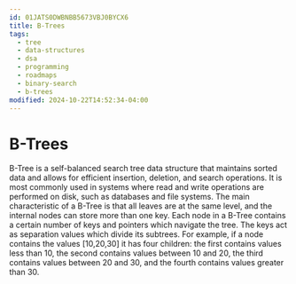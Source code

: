 ```yaml
---
id: 01JATS0DWBNBB5673VBJ0BYCX6
title: B-Trees
tags:
  - tree
  - data-structures
  - dsa
  - programming
  - roadmaps
  - binary-search
  - b-trees
modified: 2024-10-22T14:52:34-04:00
---
```

# B-Trees

B-Tree is a self-balanced search tree data structure that maintains sorted data and allows for efficient insertion, deletion, and search operations. It is most commonly used in systems where read and write operations are performed on disk, such as databases and file systems. The main characteristic of a B-Tree is that all leaves are at the same level, and the internal nodes can store more than one key. Each node in a B-Tree contains a certain number of keys and pointers which navigate the tree. The keys act as separation values which divide its subtrees. For example, if a node contains the values [10,20,30] it has four children: the first contains values less than 10, the second contains values between 10 and 20, the third contains values between 20 and 30, and the fourth contains values greater than 30.